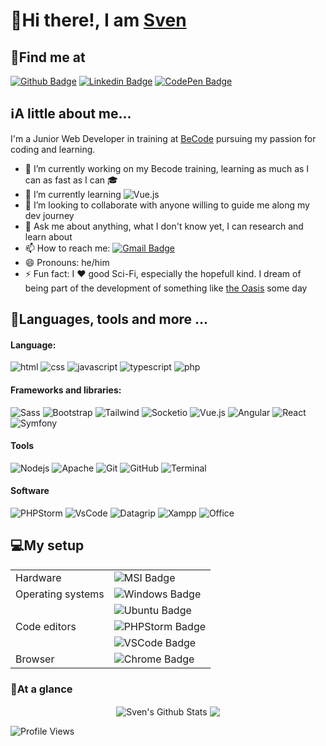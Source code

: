 # :wave:Hi there!, I am [Sven](https://github.com/Sven-I-Am)

## :round_pushpin:Find me at

[![Github Badge](https://img.shields.io/badge/-Github-black?style=plastic-square&logo=github&logoColor=white&link=https://github.com/Sven-I-Am/)](https://github.com/Sven-I-Am)
[![Linkedin Badge](https://img.shields.io/badge/-LinkedIn-blue?style=plastic-square&logo=Linkedin&logoColor=white&link=https://www.linkedin.com/in/sven-vander-mierde/)](https://www.linkedin.com/in/sven-vander-mierde)
[![CodePen Badge](https://img.shields.io/badge/-CodePen-lightgrey?style=plastic-square&logo=CodePen&logoColor=white&link=https://codepen.io/sven-i-am/)](https://codepen.io/sven-i-am)

## :information_source:A little about me...

I'm a Junior Web Developer in training at [BeCode](https://becode.org/) pursuing my passion for coding and learning.

- 🔭 I’m currently working on my Becode training, learning as much as I can as fast as I can :mortar_board:
- 🌱 I’m currently learning ![Vue.js](https://img.shields.io/badge/-Vue.js-353535?style=plastic-square&logo=vue.js)
- 👯 I’m looking to collaborate with anyone willing to guide me along my dev journey
- 💬 Ask me about anything, what I don't know yet, I can research and learn about
- 📫 How to reach me: [![Gmail Badge](https://img.shields.io/badge/-Gmail-d14836?style=plastic-square&logo=Gmail&logoColor=white&link=mailto:sven.vander.mierde@gmail.com)](mailto:sven.vander.mierde@gmail.com)
- 😄 Pronouns: he/him
- ⚡ Fun fact: I ❤️ good Sci-Fi, especially the hopefull kind. I dream of being part of the development of something like [the Oasis](https://readyplayerone.fandom.com/wiki/OASIS) some day

## :speech_balloon:Languages, tools and more ...

#### Language:

![html](https://img.shields.io/badge/-HTML-353535?style=plastic-square&logo=html5)
![css](https://img.shields.io/badge/-CSS-353535?style=plastic-square&logo=css3&logoColor=dodgerblue)
![javascript](https://img.shields.io/badge/-Javascript-353535?style=plastic-square&logo=javascript)
![typescript](https://img.shields.io/badge/-Typescript-353535?style=plastic-square&logo=typescript)
![php](https://img.shields.io/badge/-PHP-353535?style=plastic-square&logo=php)

#### Frameworks and libraries:

![Sass](https://img.shields.io/badge/-Sass-353535?style=plastic-square&logo=sass)
![Bootstrap](https://img.shields.io/badge/-Bootstrap-353535?style=plastic-square&logo=bootstrap)
![Tailwind](https://img.shields.io/badge/-Tailwind-353535?style=plastic-square&logo=tailwindcss)
![Socketio](https://img.shields.io/badge/-Socket.io-353535?style=plastic-square&logo=socket.io)
![Vue.js](https://img.shields.io/badge/-Vue.js-353535?style=plastic-square&logo=vue.js)
![Angular](https://img.shields.io/badge/-Angular-353535?style=plastic-square&logo=Angular&logoColor=red)
![React](https://img.shields.io/badge/-React-353535?style=plastic-square&logo=react)
![Symfony](https://img.shields.io/badge/-Symfony-353535?style=plastic-square&logo=symfony)

#### Tools

![Nodejs](https://img.shields.io/badge/-Node.Js-353535?style=plastic-square&logo=node.js)
![Apache](https://img.shields.io/badge/-Apache-353535?style=plastic-square&logo=Apache)
![Git](https://img.shields.io/badge/-Git-353535?style=plastic-square&logo=git)
![GitHub](https://img.shields.io/badge/-GitHub-353535?style=plastic-square&logo=github)
![Terminal](https://img.shields.io/badge/-Terminal/Powershell-353535?style=plastic-square&logo=powershell)

#### Software

![PHPStorm](https://img.shields.io/badge/-PhpStorm-353535?style=plastic-square&logo=phpstorm&logoColor=mediumpurple)
![VsCode](https://img.shields.io/badge/-VsCode-353535?style=plastic-square&logo=visualstudiocode&logoColor=dodgerblue)
![Datagrip](https://img.shields.io/badge/-Datagrip-353535?style=plastic-square&logo=datagrip&logoColor=mediumaquamarine)
![Xampp](https://img.shields.io/badge/-Xampp-353535?style=plastic-square&logo=xampp)
![Office](https://img.shields.io/badge/-Office-353535?style=plastic-square&logo=microsoftoffice&logoColor=firebrick)

## :computer:My setup

|                   |                                                                                                                               |
| ----------------- | ----------------------------------------------------------------------------------------------------------------------------- |
| Hardware          | ![MSI Badge](https://img.shields.io/badge/-MSI%20GF75-red?style=plastic-square&logo=msi&logoColor=white)                         |
| Operating systems | ![Windows Badge](https://img.shields.io/badge/-Windows%2010-blue?style=plastic-square&logo=windows&logoColor=white)              |
|                   | ![Ubuntu Badge](https://img.shields.io/badge/-Ubuntu%2020.04-purple?style=plastic-square&logo=ubuntu&logoColor=white)            |
| Code editors      | ![PHPStorm Badge](https://img.shields.io/badge/-PHPStorm-mediumslateblue?style=plastic-square&logo=phpstorm&logoColor=white)     |
|                   | ![VSCode Badge](https://img.shields.io/badge/-VS%20Code-dodgerblue?style=plastic-square&logo=visual-studio-code&logoColor=white) |
| Browser           | ![Chrome Badge](https://img.shields.io/badge/-Chrome-dodgerblue?style=plastic-square&logo=google-chrome&logoColor=white)         |

### :rocket:At a glance

<p align="center">
<img align="center" src="https://github-readme-stats.vercel.app/api?username=Sven-I-Am&show_icons=true&line_height=21&theme=react" alt="Sven's Github Stats" />
<img align="center" src="https://github-readme-stats.vercel.app/api/top-langs/?username=Sven-I-Am&theme=react&line_height=27&layout=compact" />
</p>

![Profile Views](https://komarev.com/ghpvc/?username=Sven-I-Am)
